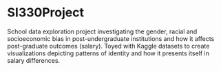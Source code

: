 # SI330Project
School data exploration project investigating the gender, racial and socioeconomic bias in post-undergraduate institutions and how it affects post-graduate outcomes (salary). Toyed with Kaggle datasets to create visualizations depicting patterns of identity and how it presents itself in salary differences. 
